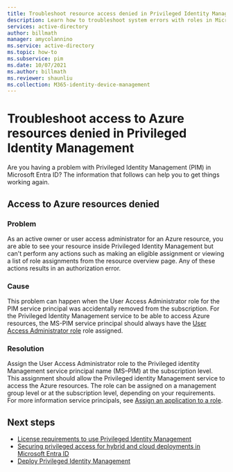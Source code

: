 ```yaml
---
title: Troubleshoot resource access denied in Privileged Identity Management
description: Learn how to troubleshoot system errors with roles in Microsoft Entra Privileged Identity Management (PIM).
services: active-directory
author: billmath
manager: amycolannino
ms.service: active-directory
ms.topic: how-to
ms.subservice: pim
ms.date: 10/07/2021
ms.author: billmath
ms.reviewer: shaunliu
ms.collection: M365-identity-device-management
---
```


# Troubleshoot access to Azure resources denied in Privileged Identity Management

Are you having a problem with Privileged Identity Management (PIM) in Microsoft Entra ID? The information that follows can help you to get things working again.

## Access to Azure resources denied

### Problem

As an active owner or user access administrator for an Azure resource, you are able to see your resource inside Privileged Identity Management but can't perform any actions such as making an eligible assignment or viewing a list of role assignments from the resource overview page. Any of these actions results in an authorization error.

### Cause

This problem can happen when the User Access Administrator role for the PIM service principal was accidentally removed from the subscription. For the Privileged Identity Management service to be able to access Azure resources, the MS-PIM service principal should always have the [User Access Administrator role](/azure/role-based-access-control/built-in-roles#user-access-administrator) role assigned.

### Resolution

Assign the User Access Administrator role to the Privileged identity Management service principal name (MS–PIM) at the subscription level. This assignment should allow the Privileged identity Management service to access the Azure resources. The role can be assigned on a management group level or at the subscription level, depending on your requirements. For more information service principals, see [Assign an application to a role](~/identity-platform/howto-create-service-principal-portal.md#assign-a-role-to-the-application).

## Next steps

- [License requirements to use Privileged Identity Management](~/id-governance/licensing-fundamentals.md)
- [Securing privileged access for hybrid and cloud deployments in Microsoft Entra ID](~/identity/role-based-access-control/security-planning.md?toc=/azure/active-directory/privileged-identity-management/toc.json)
- [Deploy Privileged Identity Management](pim-deployment-plan.md)
